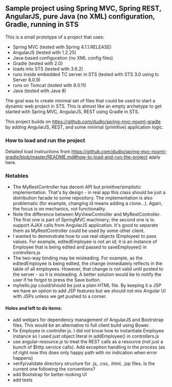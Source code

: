 ## Sample project using Spring MVC, Spring REST, AngularJS, pure Java (no XML) configuration, Gradle, running in STS

This is a small prototype of a project that uses:

* Spring MVC (tested with Spring 4.1.1.RELEASE)
* AngularJS (tested with 1.2.25)
* Java-based configuration (no XML config files)
* Gradle (tested with 2.0)
* loads into STS (tested with 3.6.2)
* runs inside embedded TC server in STS (tested with STS 3.0 using tc Server 8.0.9)
* runs on Tomcat (tested with 8.0.11)
* Java (tested with Java 8)

The goal was to create minimal set of files that could be used to start a dynamic web project in STS. This is almost like an empty archetype to get started with Spring MVC, AngularJS, REST using Gradle in STS.

This project builds on https://github.com/dudlo/spring-mvc-noxml-gradle by adding AngularJS, REST, and some minimal (primitive) application logic. 

### How to load and run the project

Detailed load instructions from https://github.com/dudlo/spring-mvc-noxml-gradle/blob/master/README.md#how-to-load-and-run-the-project apply here.

### Notables

* The MyRestController has decent API but primitive/simplistic implementation. That's by design - in real app this class should be just a distribution facade to some repository. The implementation is also problematic (for example, changing id means adding a clone...). Again, the focus is on mechanics, not functionality.
* Note the difference between MyViewController and MyRestController. The first one is part of SpringMVC machinery; the second one is to support AJAX calls from AngularJS application. It's good to separate them as MyRestController could be used by some other client.
* I wanted to demonstrate how to use real objects (Employee) to pass values. For example, editedEmployee is not an id; it is an instance of Employee that is being edited and passed to saveEmployee() in controllers.js
* The two-way binding may be misleading. For example, as the editedEmployee is being edited, the change immediately reflects in the table of all employees. However, that change is not valid until posted to the server - so it is misleading. A better solution would be to notify the user if he forgot to press the Save button.
* myhello.jsp could/should be just a plain HTML file. By keeping it a JSP we have an option to add JSP features but we should not mix Angular UI with JSPs unless we get pushed to a corner. 

#### Holes and left to do items:

* add webjars for dependency management of AngularJS and Bootrstrap files. This would be an alternative to full client build using Bower.
* fix Employee in controller.js. I did not know how to instantiate Employee instance so I used just object literal in addEmployee() in controllers.js
* use angular-resource.js to treat the REST calls as a resource (not just a bunch of $http service calls). Add exception handling in the process (as of right now this does only happy path with no indication when error happens)
* verify/validate directory structure for .js, .css, .html, .jsp files. Is the current one following the conventions?
* add Bootstrap for better-looking UI 
* add tests